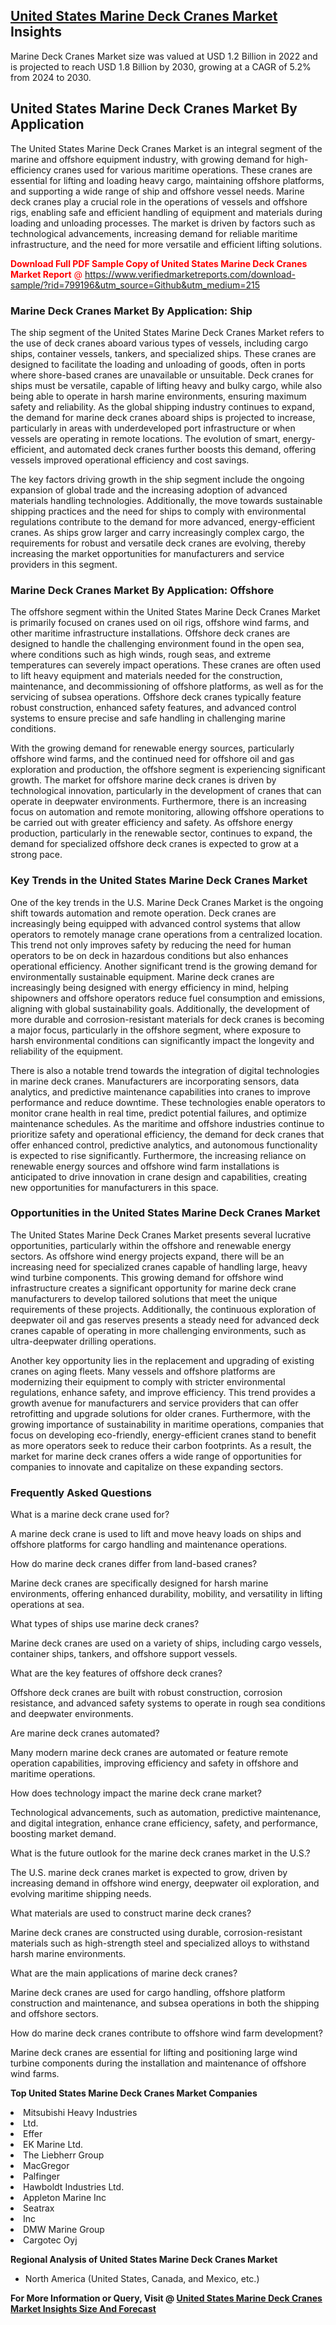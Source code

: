 <h2><a href="https://www.verifiedmarketreports.com/download-sample/?rid=799196&amp;utm_source=Github&amp;utm_medium=215" target="_blank">United States Marine Deck Cranes Market</a> Insights</h2><p>Marine Deck Cranes Market size was valued at USD 1.2 Billion in 2022 and is projected to reach USD 1.8 Billion by 2030, growing at a CAGR of 5.2% from 2024 to 2030.</p><p><h2>United States Marine Deck Cranes Market By Application</h2> <p>The United States Marine Deck Cranes Market is an integral segment of the marine and offshore equipment industry, with growing demand for high-efficiency cranes used for various maritime operations. These cranes are essential for lifting and loading heavy cargo, maintaining offshore platforms, and supporting a wide range of ship and offshore vessel needs. Marine deck cranes play a crucial role in the operations of vessels and offshore rigs, enabling safe and efficient handling of equipment and materials during loading and unloading processes. The market is driven by factors such as technological advancements, increasing demand for reliable maritime infrastructure, and the need for more versatile and efficient lifting solutions.</p> <p><p><span class=""><span style="color: #ff0000;"><strong>Download Full PDF Sample Copy of United States Marine Deck Cranes Market Report</strong> @ </span><a href="https://www.verifiedmarketreports.com/download-sample/?rid=799196&amp;utm_source=Github&amp;utm_medium=215" target="_blank">https://www.verifiedmarketreports.com/download-sample/?rid=799196&amp;utm_source=Github&amp;utm_medium=215</a></span></p></p> <h3>Marine Deck Cranes Market By Application: Ship</h3> <p>The ship segment of the United States Marine Deck Cranes Market refers to the use of deck cranes aboard various types of vessels, including cargo ships, container vessels, tankers, and specialized ships. These cranes are designed to facilitate the loading and unloading of goods, often in ports where shore-based cranes are unavailable or unsuitable. Deck cranes for ships must be versatile, capable of lifting heavy and bulky cargo, while also being able to operate in harsh marine environments, ensuring maximum safety and reliability. As the global shipping industry continues to expand, the demand for marine deck cranes aboard ships is projected to increase, particularly in areas with underdeveloped port infrastructure or when vessels are operating in remote locations. The evolution of smart, energy-efficient, and automated deck cranes further boosts this demand, offering vessels improved operational efficiency and cost savings.</p> <p>The key factors driving growth in the ship segment include the ongoing expansion of global trade and the increasing adoption of advanced materials handling technologies. Additionally, the move towards sustainable shipping practices and the need for ships to comply with environmental regulations contribute to the demand for more advanced, energy-efficient cranes. As ships grow larger and carry increasingly complex cargo, the requirements for robust and versatile deck cranes are evolving, thereby increasing the market opportunities for manufacturers and service providers in this segment.</p> <h3>Marine Deck Cranes Market By Application: Offshore</h3> <p>The offshore segment within the United States Marine Deck Cranes Market is primarily focused on cranes used on oil rigs, offshore wind farms, and other maritime infrastructure installations. Offshore deck cranes are designed to handle the challenging environment found in the open sea, where conditions such as high winds, rough seas, and extreme temperatures can severely impact operations. These cranes are often used to lift heavy equipment and materials needed for the construction, maintenance, and decommissioning of offshore platforms, as well as for the servicing of subsea operations. Offshore deck cranes typically feature robust construction, enhanced safety features, and advanced control systems to ensure precise and safe handling in challenging marine conditions. <p>With the growing demand for renewable energy sources, particularly offshore wind farms, and the continued need for offshore oil and gas exploration and production, the offshore segment is experiencing significant growth. The market for offshore marine deck cranes is driven by technological innovation, particularly in the development of cranes that can operate in deepwater environments. Furthermore, there is an increasing focus on automation and remote monitoring, allowing offshore operations to be carried out with greater efficiency and safety. As offshore energy production, particularly in the renewable sector, continues to expand, the demand for specialized offshore deck cranes is expected to grow at a strong pace.</p> <h3>Key Trends in the United States Marine Deck Cranes Market</h3> <p>One of the key trends in the U.S. Marine Deck Cranes Market is the ongoing shift towards automation and remote operation. Deck cranes are increasingly being equipped with advanced control systems that allow operators to remotely manage crane operations from a centralized location. This trend not only improves safety by reducing the need for human operators to be on deck in hazardous conditions but also enhances operational efficiency. Another significant trend is the growing demand for environmentally sustainable equipment. Marine deck cranes are increasingly being designed with energy efficiency in mind, helping shipowners and offshore operators reduce fuel consumption and emissions, aligning with global sustainability goals. Additionally, the development of more durable and corrosion-resistant materials for deck cranes is becoming a major focus, particularly in the offshore segment, where exposure to harsh environmental conditions can significantly impact the longevity and reliability of the equipment.</p> <p>There is also a notable trend towards the integration of digital technologies in marine deck cranes. Manufacturers are incorporating sensors, data analytics, and predictive maintenance capabilities into cranes to improve performance and reduce downtime. These technologies enable operators to monitor crane health in real time, predict potential failures, and optimize maintenance schedules. As the maritime and offshore industries continue to prioritize safety and operational efficiency, the demand for deck cranes that offer enhanced control, predictive analytics, and autonomous functionality is expected to rise significantly. Furthermore, the increasing reliance on renewable energy sources and offshore wind farm installations is anticipated to drive innovation in crane design and capabilities, creating new opportunities for manufacturers in this space.</p> <h3>Opportunities in the United States Marine Deck Cranes Market</h3> <p>The United States Marine Deck Cranes Market presents several lucrative opportunities, particularly within the offshore and renewable energy sectors. As offshore wind energy projects expand, there will be an increasing need for specialized cranes capable of handling large, heavy wind turbine components. This growing demand for offshore wind infrastructure creates a significant opportunity for marine deck crane manufacturers to develop tailored solutions that meet the unique requirements of these projects. Additionally, the continuous exploration of deepwater oil and gas reserves presents a steady need for advanced deck cranes capable of operating in more challenging environments, such as ultra-deepwater drilling operations.</p> <p>Another key opportunity lies in the replacement and upgrading of existing cranes on aging fleets. Many vessels and offshore platforms are modernizing their equipment to comply with stricter environmental regulations, enhance safety, and improve efficiency. This trend provides a growth avenue for manufacturers and service providers that can offer retrofitting and upgrade solutions for older cranes. Furthermore, with the growing importance of sustainability in maritime operations, companies that focus on developing eco-friendly, energy-efficient cranes stand to benefit as more operators seek to reduce their carbon footprints. As a result, the market for marine deck cranes offers a wide range of opportunities for companies to innovate and capitalize on these expanding sectors.</p> <h3>Frequently Asked Questions</h3> <p>What is a marine deck crane used for?</p> <p>A marine deck crane is used to lift and move heavy loads on ships and offshore platforms for cargo handling and maintenance operations.</p> <p>How do marine deck cranes differ from land-based cranes?</p> <p>Marine deck cranes are specifically designed for harsh marine environments, offering enhanced durability, mobility, and versatility in lifting operations at sea.</p> <p>What types of ships use marine deck cranes?</p> <p>Marine deck cranes are used on a variety of ships, including cargo vessels, container ships, tankers, and offshore support vessels.</p> <p>What are the key features of offshore deck cranes?</p> <p>Offshore deck cranes are built with robust construction, corrosion resistance, and advanced safety systems to operate in rough sea conditions and deepwater environments.</p> <p>Are marine deck cranes automated?</p> <p>Many modern marine deck cranes are automated or feature remote operation capabilities, improving efficiency and safety in offshore and maritime operations.</p> <p>How does technology impact the marine deck crane market?</p> <p>Technological advancements, such as automation, predictive maintenance, and digital integration, enhance crane efficiency, safety, and performance, boosting market demand.</p> <p>What is the future outlook for the marine deck cranes market in the U.S.?</p> <p>The U.S. marine deck cranes market is expected to grow, driven by increasing demand in offshore wind energy, deepwater oil exploration, and evolving maritime shipping needs.</p> <p>What materials are used to construct marine deck cranes?</p> <p>Marine deck cranes are constructed using durable, corrosion-resistant materials such as high-strength steel and specialized alloys to withstand harsh marine environments.</p> <p>What are the main applications of marine deck cranes?</p> <p>Marine deck cranes are used for cargo handling, offshore platform construction and maintenance, and subsea operations in both the shipping and offshore sectors.</p> <p>How do marine deck cranes contribute to offshore wind farm development?</p> <p>Marine deck cranes are essential for lifting and positioning large wind turbine components during the installation and maintenance of offshore wind farms.</p> </p><p><strong>Top United States Marine Deck Cranes Market Companies</strong></p><div data-test-id=""><p><li>Mitsubishi Heavy Industries</li><li> Ltd.</li><li> Effer</li><li> EK Marine Ltd.</li><li> The Liebherr Group</li><li> MacGregor</li><li> Palfinger</li><li> Hawboldt Industries Ltd.</li><li> Appleton Marine Inc</li><li> Seatrax</li><li> Inc</li><li> DMW Marine Group</li><li> Cargotec Oyj</li></p><div><strong>Regional Analysis of&nbsp;United States Marine Deck Cranes Market</strong></div><ul><li dir="ltr"><p dir="ltr">North America&nbsp;(United States, Canada, and Mexico, etc.)</p></li></ul><p><strong>For More Information or Query, Visit @&nbsp;</strong><strong><a href="https://www.verifiedmarketreports.com/product/marine-deck-cranes-market/?utm_source=Github&amp;utm_medium=215" target="_blank">United States Marine Deck Cranes Market Insights Size And Forecast</a></strong></p></div>
